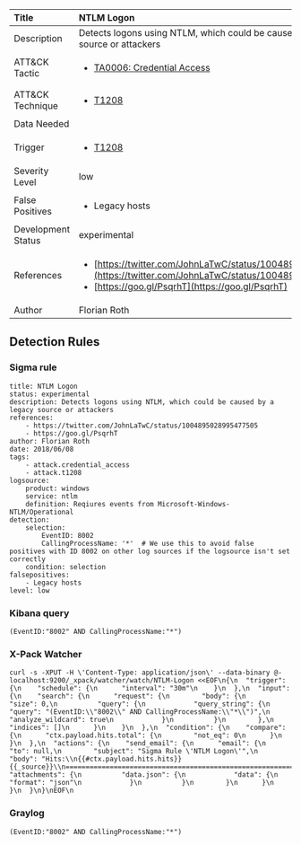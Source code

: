 | Title                | NTLM Logon                                                                                                                                                 |
|:---------------------|:------------------------------------------------------------------------------------------------------------------------------------------------------------|
| Description          | Detects logons using NTLM, which could be caused by a legacy source or attackers                                                                                                                                           |
| ATT&amp;CK Tactic    | <ul><li>[TA0006: Credential Access](https://attack.mitre.org/tactics/TA0006)</li></ul>  |
| ATT&amp;CK Technique | <ul><li>[T1208](https://attack.mitre.org/tactics/T1208)</li></ul>                             |
| Data Needed          | <ul></ul>                                                         |
| Trigger              | <ul><li>[T1208](../Triggering/T1208.md)</li></ul>  |
| Severity Level       | low                                                                                                                                                 |
| False Positives      | <ul><li>Legacy hosts</li></ul>                                                                  |
| Development Status   | experimental                                                                                                                                                |
| References           | <ul><li>[https://twitter.com/JohnLaTwC/status/1004895028995477505](https://twitter.com/JohnLaTwC/status/1004895028995477505)</li><li>[https://goo.gl/PsqrhT](https://goo.gl/PsqrhT)</li></ul>                                                          |
| Author               | Florian Roth                                                                                                                                                |


## Detection Rules

### Sigma rule

```
title: NTLM Logon
status: experimental
description: Detects logons using NTLM, which could be caused by a legacy source or attackers
references:
    - https://twitter.com/JohnLaTwC/status/1004895028995477505
    - https://goo.gl/PsqrhT
author: Florian Roth
date: 2018/06/08
tags:
    - attack.credential_access
    - attack.t1208
logsource:
    product: windows
    service: ntlm
    definition: Reqiures events from Microsoft-Windows-NTLM/Operational
detection:
    selection:
        EventID: 8002
        CallingProcessName: '*'  # We use this to avoid false positives with ID 8002 on other log sources if the logsource isn't set correctly
    condition: selection
falsepositives:
    - Legacy hosts
level: low

```





### Kibana query

```
(EventID:"8002" AND CallingProcessName:"*")
```





### X-Pack Watcher

```
curl -s -XPUT -H \'Content-Type: application/json\' --data-binary @- localhost:9200/_xpack/watcher/watch/NTLM-Logon <<EOF\n{\n  "trigger": {\n    "schedule": {\n      "interval": "30m"\n    }\n  },\n  "input": {\n    "search": {\n      "request": {\n        "body": {\n          "size": 0,\n          "query": {\n            "query_string": {\n              "query": "(EventID:\\"8002\\" AND CallingProcessName:\\"*\\")",\n              "analyze_wildcard": true\n            }\n          }\n        },\n        "indices": []\n      }\n    }\n  },\n  "condition": {\n    "compare": {\n      "ctx.payload.hits.total": {\n        "not_eq": 0\n      }\n    }\n  },\n  "actions": {\n    "send_email": {\n      "email": {\n        "to": null,\n        "subject": "Sigma Rule \'NTLM Logon\'",\n        "body": "Hits:\\n{{#ctx.payload.hits.hits}}{{_source}}\\n================================================================================\\n{{/ctx.payload.hits.hits}}",\n        "attachments": {\n          "data.json": {\n            "data": {\n              "format": "json"\n            }\n          }\n        }\n      }\n    }\n  }\n}\nEOF\n
```





### Graylog

```
(EventID:"8002" AND CallingProcessName:"*")
```

